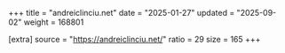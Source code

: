 +++
title = "andreiclinciu.net"
date = "2025-01-27"
updated = "2025-09-02"
weight = 168801

[extra]
source = "https://andreiclinciu.net/"
ratio = 29
size = 165
+++

